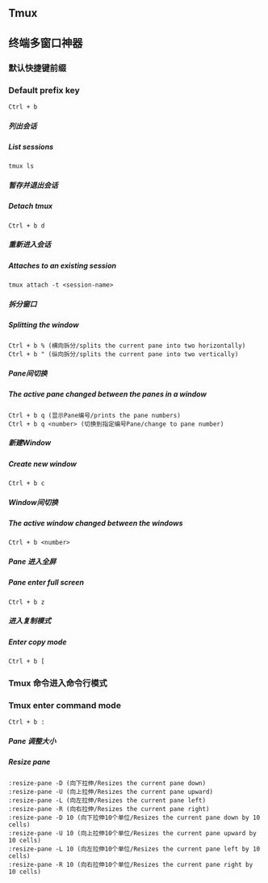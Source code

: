 ## Tmux
## 终端多窗口神器

### 默认快捷键前缀
### Default prefix key
```
Ctrl + b
```

##### 列出会话
##### List sessions
```
tmux ls
```

##### 暂存并退出会话
##### Detach tmux
```
Ctrl + b d
```

##### 重新进入会话
##### Attaches to an existing session
```
tmux attach -t <session-name>
```

##### 拆分窗口
##### Splitting the window
```
Ctrl + b % (横向拆分/splits the current pane into two horizontally)
Ctrl + b " (纵向拆分/splits the current pane into two vertically)
```

##### Pane间切换
##### The active pane changed between the panes in a window
```
Ctrl + b q (显示Pane编号/prints the pane numbers)
Ctrl + b q <number> (切换到指定编号Pane/change to pane number)
```

##### 新建Window
##### Create new window
```
Ctrl + b c
```

##### Window间切换
##### The active window changed between the windows
```
Ctrl + b <number>
```

##### Pane 进入全屏
##### Pane enter full screen
```
Ctrl + b z
```

##### 进入复制模式
##### Enter copy mode
```
Ctrl + b [
```

### Tmux 命令进入命令行模式
### Tmux enter command mode
```
Ctrl + b :
```

##### Pane 调整大小
##### Resize pane
```
:resize-pane -D (向下拉伸/Resizes the current pane down)
:resize-pane -U (向上拉伸/Resizes the current pane upward)
:resize-pane -L (向左拉伸/Resizes the current pane left)
:resize-pane -R (向右拉伸/Resizes the current pane right)
:resize-pane -D 10 (向下拉伸10个单位/Resizes the current pane down by 10 cells)
:resize-pane -U 10 (向上拉伸10个单位/Resizes the current pane upward by 10 cells)
:resize-pane -L 10 (向左拉伸10个单位/Resizes the current pane left by 10 cells)
:resize-pane -R 10 (向右拉伸10个单位/Resizes the current pane right by 10 cells)
```
